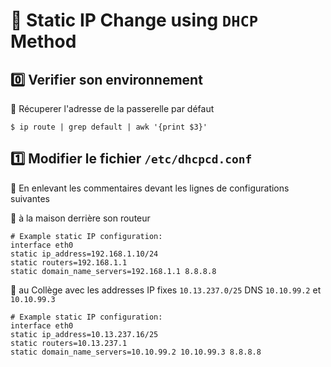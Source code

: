 # :strawberry: Static IP Change using `DHCP` Method

## :zero: Verifier son environnement

:pushpin: Récuperer l'adresse de la passerelle par défaut

```
$ ip route | grep default | awk '{print $3}'
```


## :one: Modifier le fichier `/etc/dhcpcd.conf`

:bookmark: En enlevant les commentaires devant les lignes de configurations suivantes

:pushpin: à la maison derrière son routeur

```
# Example static IP configuration:
interface eth0
static ip_address=192.168.1.10/24
static routers=192.168.1.1
static domain_name_servers=192.168.1.1 8.8.8.8
```

:pushpin: au Collège avec les addresses IP fixes `10.13.237.0/25` DNS `10.10.99.2` et `10.10.99.3`

```
# Example static IP configuration:
interface eth0
static ip_address=10.13.237.16/25
static routers=10.13.237.1
static domain_name_servers=10.10.99.2 10.10.99.3 8.8.8.8 
```
